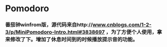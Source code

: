 # Pomodoro
### 番茄钟winfrom版，源代码来自http://www.cnblogs.com/1-2-3/p/MiniPomodoro-Intro.html#3838697 ，为了方便个人使用，拿来修改了下。增加了休息时间到的时候播放提示音的功能。
